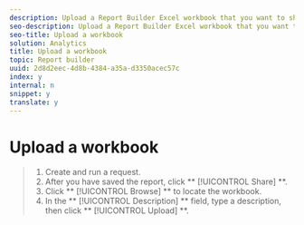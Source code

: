 ```yaml
---
description: Upload a Report Builder Excel workbook that you want to share.
seo-description: Upload a Report Builder Excel workbook that you want to share.
seo-title: Upload a workbook
solution: Analytics
title: Upload a workbook
topic: Report builder
uuid: 2d8d2eec-4d8b-4384-a35a-d3350acec57c
index: y
internal: n
snippet: y
translate: y
---
```


# Upload a workbook


>1. Create and run a request.
>1. After you have saved the report, click ** [!UICONTROL  Share] **.
>1. Click ** [!UICONTROL  Browse] ** to locate the workbook.
>1. In the ** [!UICONTROL  Description] ** field, type a description, then click ** [!UICONTROL  Upload] **.

